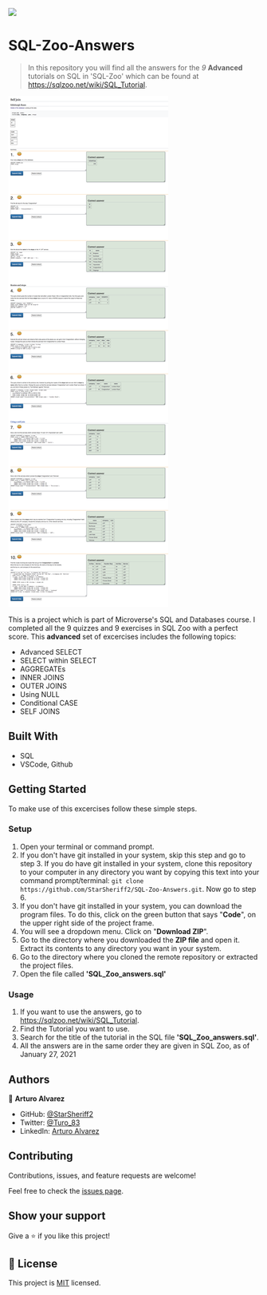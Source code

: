 ![](https://img.shields.io/badge/Microverse-blueviolet)

# SQL-Zoo-Answers

> In this repository you will find all the answers for the *9* **Advanced** tutorials on SQL in 'SQL-Zoo' which can be found at https://sqlzoo.net/wiki/SQL_Tutorial.

![screenshot](./Assets/answers_screenshot.png)

This is a project which is part of Microverse's SQL and Databases course. I completed all the 9 quizzes and 9 exercises in SQL Zoo with a perfect score. This **advanced** set of excercises includes the following topics:
- Advanced SELECT
- SELECT within SELECT
- AGGREGATEs
- INNER JOINS
- OUTER JOINS
- Using NULL
- Conditional CASE
- SELF JOINS

## Built With

- SQL
- VSCode, Github

## Getting Started

To make use of this excercises follow these simple steps.

### Setup
1. Open your terminal or command prompt.
2. If you don't have git installed in your system, skip this step and go to step 3. If you do have git installed in your system, clone this repository to your computer in any directory you want by copying this text into your command prompt/terminal: `git clone https://github.com/StarSheriff2/SQL-Zoo-Answers.git`. Now go to step 6.
3. If you don't have git installed in your system, you can download the program files. To do this, click on the green button that says "**Code**", on the upper right side of the project frame.
4. You will see a dropdown menu. Click on "**Download ZIP**".
5. Go to the directory where you downloaded the **ZIP file** and open it. Extract its contents to any directory you want in your system.
6. Go to the directory where you cloned the remote repository or extracted the project files.
7. Open the file called **'SQL_Zoo_answers.sql'**


### Usage
1. If you want to use the answers, go to https://sqlzoo.net/wiki/SQL_Tutorial.
2. Find the Tutorial you want to use.
3. Search for the title of the tutorial in the SQL file **'SQL_Zoo_answers.sql'**.
4. All the answers are in the same order they are given in SQL Zoo, as of January 27, 2021

## Authors

👤 **Arturo Alvarez**

- GitHub: [@StarSheriff2](https://github.com/StarSheriff2)
- Twitter: [@Turo_83](https://twitter.com/Turo_83)
- LinkedIn: [Arturo Alvarez](https://www.linkedin.com/in/arturoalvarezv/)

## Contributing

Contributions, issues, and feature requests are welcome!

Feel free to check the [issues page](https://github.com/StarSheriff2/SQL-Zoo-Answers/issues).

## Show your support

Give a ⭐️ if you like this project!

## 📝 License

This project is [MIT](https://github.com/StarSheriff2/SQL-Zoo-Answers/blob/main/LICENSE) licensed.
